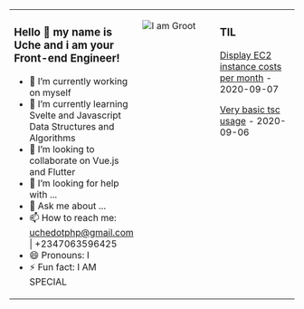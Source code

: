 <table><tr><td valign="top" width="33%">
  
### Hello 👋 my name is Uche and i am your Front-end Engineer!
- 🔭 I’m currently working on myself
- 🌱 I’m currently learning Svelte and Javascript Data Structures and Algorithms
- 👯 I’m looking to collaborate on Vue.js and Flutter
- 🤔 I’m looking for help with ...
- 💬 Ask me about ...
- 📫 How to reach me: uchedotphp@gmail.com | +2347063596425
- 😄 Pronouns: I
- ⚡ Fun fact: I  AM SPECIAL

</td><td valign="top" width="34%">

![I am Groot](https://www.triggatech.com/Groot-PNG-Image-Transparent.png)

</td><td valign="top" width="33%">
  
  ### TIL
<!-- tils starts -->
[Display EC2 instance costs per month](https://til.simonwillison.net/til/til/aws_instance-costs-per-month.md) - 2020-09-07

[Very basic tsc usage](https://til.simonwillison.net/til/til/typescript_basic-tsc.md) - 2020-09-06

</td></tr></table>
